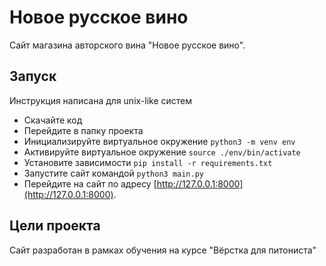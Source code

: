 # Новое русское вино

Сайт магазина авторского вина "Новое русское вино". 

## Запуск

Инструкция написана для unix-like систем

- Скачайте код
- Перейдите в папку проекта
- Инициализируйте виртуальное окружение `python3 -m venv env`
- Активируйте виртуальное окружение `source ./env/bin/activate`
- Установите зависимости `pip install -r requirements.txt` 
- Запустите сайт командой `python3 main.py`
- Перейдите на сайт по адресу [http://127.0.0.1:8000](http://127.0.0.1:8000).

## Цели проекта

Сайт разработан в рамках обучения на курсе "Вёрстка для питониста"